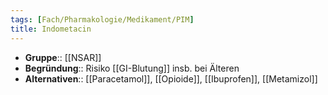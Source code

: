 ```yaml
---
tags: [Fach/Pharmakologie/Medikament/PIM]
title: Indometacin
---
```

- **Gruppe**:: [[NSAR]]
- **Begründung**:: Risiko [[GI-Blutung]] insb. bei Älteren
- **Alternativen**:: [[Paracetamol]], [[Opioide]], [[Ibuprofen]], [[Metamizol]]